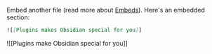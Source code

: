 Embed another file (read more about [Embeds](https://help.obsidian.md/Linking+notes+and+files/Embed+files)). Here's an embedded section:

```md
![[Plugins makes Obsidian special for you]]
```

![[Plugins make Obsidian special for you]]
